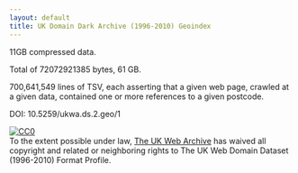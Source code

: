 ```yaml
---
layout: default
title: UK Domain Dark Archive (1996-2010) Geoindex
---
```


11GB compressed data.

Total of 72072921385 bytes, 61 GB.

700,641,549 lines of TSV, each asserting that a given web page, crawled at a given data, contained one or more references to a given postcode.

DOI: 10.5259/ukwa.ds.2.geo/1

<p xmlns:dct="http://purl.org/dc/terms/">
  <a rel="license"
     href="http://creativecommons.org/publicdomain/zero/1.0/">
    <img src="http://i.creativecommons.org/p/zero/1.0/88x31.png" style="border-style: none;" alt="CC0" />
  </a>
  <br />
  To the extent possible under law,
  <a rel="dct:publisher"
     href="http://www.webarchive.org.uk/">
    <span property="dct:title">The UK Web Archive</span></a>
  has waived all copyright and related or neighboring rights to
  <span property="dct:title">The UK Web Domain Dataset (1996-2010) Format Profile</span>.
</p>


